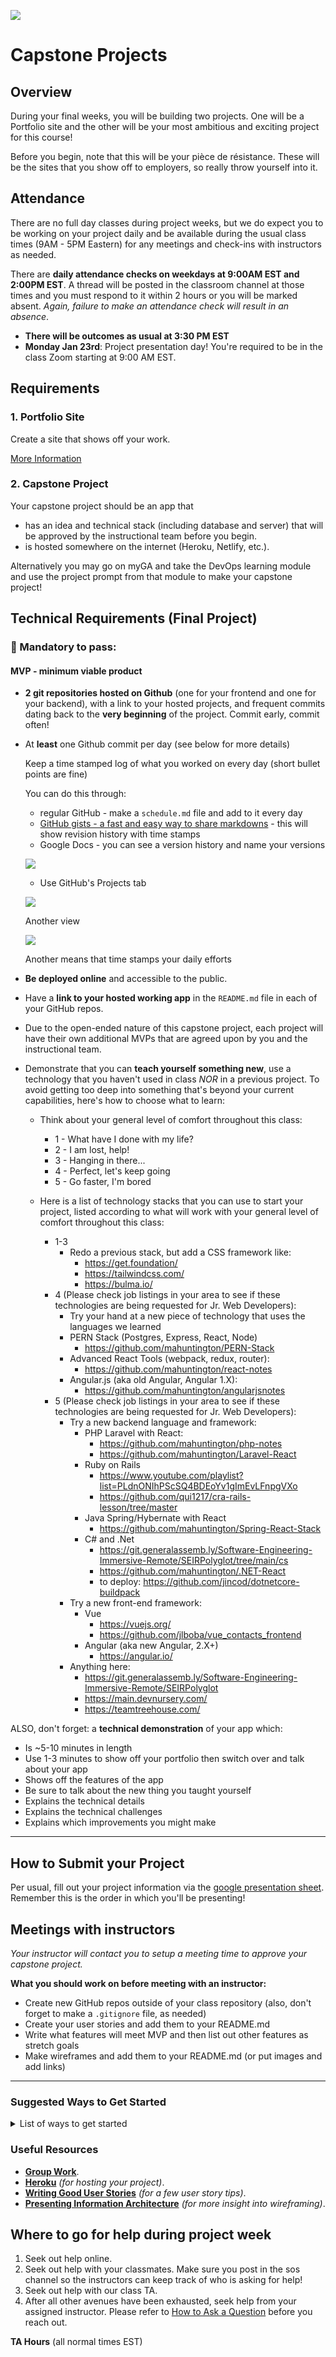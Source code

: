 ![](/ga_cog.png)

# Capstone Projects

## Overview

During your final weeks, you will be building two projects. One will be a Portfolio site and the other will be your most ambitious and exciting project for this course!

Before you begin, note that this will be your pièce de résistance. These will be the sites that you show off to employers, so really throw yourself into it.

## Attendance

There are no full day classes during project weeks, but we do expect you to be working on your project daily and be available during the usual class times (9AM - 5PM Eastern) for any meetings and check-ins with instructors as needed.

There are **daily attendance checks on weekdays at 9:00AM EST and 2:00PM EST**. A thread will be posted in the classroom channel at those times and you must respond to it within 2 hours or you will be marked absent. _Again, failure to make an attendance check will result in an absence_.

- **There will be outcomes as usual at 3:30 PM EST**
- **Monday Jan 23rd**: Project presentation day! You're required to be in the class Zoom starting at 9:00 AM EST.

## Requirements

### 1. Portfolio Site

Create a site that shows off your work.

[More Information](portfolio.md)

### 2. Capstone Project

Your capstone project should be an app that

- has an idea and technical stack (including database and server) that will be approved by the instructional team before you begin.
- is hosted somewhere on the internet (Heroku, Netlify, etc.).

Alternatively you may go on myGA and take the DevOps learning module and use the project prompt from that module to make your capstone project!

## Technical Requirements (Final Project)

### &#x1F534; Mandatory to pass:

#### MVP - minimum viable product

- **2 git repositories hosted on Github** (one for your frontend and one for your backend), with a link to your hosted projects, and frequent commits dating back to the **very beginning** of the project. Commit early, commit often!
- At **least** one Github commit per day (see below for more details)

    Keep a time stamped log of what you worked on every day (short bullet points are fine)

    You can do this through:

    - regular GitHub - make a `schedule.md` file and add to it every day
    - [GitHub gists - a fast and easy way to share markdowns](https://gist.github.com/) - this will show revision history with time stamps
    - Google Docs - you can see a version history and name your versions

    ![](https://i.imgur.com/7dctzfd.png)

    - Use GitHub's Projects tab

    ![](https://i.imgur.com/yLo42rC.png)

    Another view

    ![](https://i.imgur.com/IFicLtl.png)

    Another means that time stamps your daily efforts

    </details>

- **Be deployed online** and accessible to the public.
- Have a **link to your hosted working app** in the `README.md` file in each of your GitHub repos.
- Due to the open-ended nature of this capstone project, each project will have their own additional MVPs that are agreed upon by you and the instructional team.
- Demonstrate that you can **teach yourself something new**, use a technology that you haven't used in class _NOR_ in a previous project. To avoid getting too deep into something that's beyond your current capabilities, here's how to choose what to learn:

    - Think about your general level of comfort throughout this class:

        - 1 - What have I done with my life?
        - 2 - I am lost, help!
        - 3 - Hanging in there...
        - 4 - Perfect, let's keep going
        - 5 - Go faster, I'm bored

  - Here is a list of technology stacks that you can use to start your project, listed according to what will work with your general level of comfort throughout this class:
    - 1-3
        - Redo a previous stack, but add a CSS framework like:
            - https://get.foundation/
            - https://tailwindcss.com/
            - https://bulma.io/
    - 4 (Please check job listings in your area to see if these technologies are being requested for Jr. Web Developers):
        - Try your hand at a new piece of technology that uses the languages we learned
        - PERN Stack (Postgres, Express, React, Node)
            - https://github.com/mahuntington/PERN-Stack
        - Advanced React Tools (webpack, redux, router):
            - https://github.com/mahuntington/react-notes
        - Angular.js (aka old Angular, Angular 1.X):
            - https://github.com/mahuntington/angularjsnotes
    - 5 (Please check job listings in your area to see if these technologies are being requested for Jr. Web Developers):
        - Try a new backend language and framework:
            - PHP Laravel with React:
                - https://github.com/mahuntington/php-notes
                - https://github.com/mahuntington/Laravel-React
            - Ruby on Rails
                - https://www.youtube.com/playlist?list=PLdnONIhPScSQ4BDEoYv1gImEvLFnpgVXo
                - https://github.com/qui1217/cra-rails-lesson/tree/master
            - Java Spring/Hybernate with React
                - https://github.com/mahuntington/Spring-React-Stack
            - C# and .Net
                - https://git.generalassemb.ly/Software-Engineering-Immersive-Remote/SEIRPolyglot/tree/main/cs
                - https://github.com/mahuntington/.NET-React
                - to deploy: https://github.com/jincod/dotnetcore-buildpack
        - Try a new front-end framework:
            - Vue
                - https://vuejs.org/
                - https://github.com/jlboba/vue_contacts_frontend
            - Angular (aka new Angular, 2.X+)
                - https://angular.io/
        - Anything here:
            - https://git.generalassemb.ly/Software-Engineering-Immersive-Remote/SEIRPolyglot
            - https://main.devnursery.com/
            - https://teamtreehouse.com/

ALSO, don't forget: a **technical demonstration** of your app which:

- Is ~5-10 minutes in length
- Use 1-3 minutes to show off your portfolio then switch over and talk about your app
- Shows off the features of the app
- Be sure to talk about the new thing you taught yourself
- Explains the technical details
- Explains the technical challenges
- Explains which improvements you might make

<hr>

## How to Submit your Project

Per usual, fill out your project information via the [google presentation sheet](https://docs.google.com/spreadsheets/d/1PBebVv7AfDxj56hM8AMjM7IFWPk8I5_RfyZhsGp-7pI/edit#gid=890219392). Remember this is the order in which you'll be presenting!

## Meetings with instructors

_Your instructor will contact you to setup a meeting time to approve your capstone project._

**What you should work on before meeting with an instructor:**

- Create new GitHub repos outside of your class repository (also, don't forget to make a `.gitignore` file, as needed)
- Create your user stories and add them to your README.md
- Write what features will meet MVP and then list out other features as stretch goals
- Make wireframes and add them to your README.md (or put images and add links)

---

### Suggested Ways to Get Started

<details><summary>List of ways to get started</summary>

* **Wireframe** Make a drawing of what your app will look like on each page of your application (what does it look like as soon as you log on to the site? What does it look like once a user logs in, etc.).
* **Break the project down into different components** (data, presentation, views, style, DOM manipulation) and brainstorm each component individually.
* Create your **user stories**.
* Create a **Trello board** and break down the user stories into cards.
* **Use your Development Tools** (console.log, inspector, alert statements, etc) to debug and solve problems.
* Work through the lessons in class for help and inspiration! Think about adding relevant code to your application each day - you are given 5 days so that you can work on it in small chunks, COMMIT OFTEN. We will be looking at your commit dates and comments are part of your scoring.
* **Commit early, commit often.** Don’t be afraid to break something because you can always go back in time to a previous version.
* **Consult documentation resources** (MDN, jQuery, etc.) at home to better understand what you’ll be getting into.
* **Don’t be afraid to write code that you know you will have to remove later.** Create temporary elements (buttons, links, etc) that trigger events if real data is not available. For example, if you’re trying to figure out how to change some text when the game is over but you haven’t solved the win/lose game logic, you can create a button to simulate that until then.

</details>

### Useful Resources

* **[Group Work](/projects/project_3/working_in_groups.md)**.
* **[Heroku](http://www.heroku.com)** _(for hosting your project)_.
* **[Writing Good User Stories](http://www.mariaemerson.com/user-stories/)** _(for a few user story tips)_.
* **[Presenting Information Architecture](http://webstyleguide.com/wsg3/3-information-architecture/4-presenting-information.html)** _(for more insight into wireframing)_.

## Where to go for help during project week

1. Seek out help online.
1. Seek out help with your classmates. Make sure you post in the sos channel so the instructors can keep track of who is asking for help!
1. Seek out help with our class TA.
1. After all other avenues have been exhausted, seek help from your assigned instructor. Please refer to [How to Ask a Question](https://git.generalassemb.ly/Software-Engineering-Immersive-Remote/SEIR-SmellyCat/wiki/How-To-Ask-A-Question) before you reach out.

**TA Hours** (all normal times EST)
